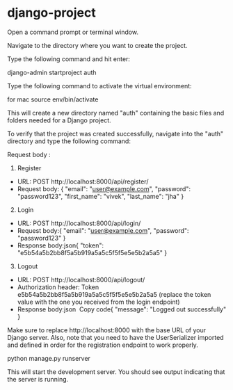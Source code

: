 # django-project

Open a command prompt or terminal window.

Navigate to the directory where you want to create the project.

Type the following command and hit enter:

django-admin startproject auth

Type the following command to activate the virtual environment:

for mac source env/bin/activate

This will create a new directory named "auth" containing the basic files and folders needed for a Django project.

To verify that the project was created successfully, navigate into the "auth" directory and type the following command:



Request body : 

1. Register
* URL: POST http://localhost:8000/api/register/
* Request body:
{ "email": "user@example.com", "password": "password123", "first_name": "vivek", "last_name": "jha" }   

2. Login
* URL: POST http://localhost:8000/api/login/
* Request body:{ "email": "user@example.com", "password": "password123" }   
* Response body:json{ "token": "e5b54a5b2bb8f5a5b919a5a5c5f5f5e5e5b2a5a5" }   
3. Logout
* URL: POST http://localhost:8000/api/logout/
* Authorization header: Token e5b54a5b2bb8f5a5b919a5a5c5f5f5e5e5b2a5a5 (replace the token value with the one you received from the login endpoint)
* Response body:json  Copy code{ "message": "Logged out successfully" }   


Make sure to replace http://localhost:8000 with the base URL of your Django server. Also, note that you need to have the UserSerializer imported and defined in order for the registration endpoint to work properly.




python manage.py runserver

This will start the development server. You should see output indicating that the server is running.

